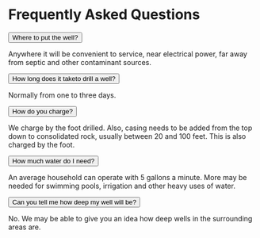 <script src="{{ '/js/collapsible.js?v=' | append: site.github.build_revision | relative_url }}"></script>


<h1>Frequently Asked Questions</h1>

<button class="collapsible">Where to put the well?</button>
<div class="collapsible-content">Anywhere it will be convenient to service, near electrical power, far away from septic and other contaminant sources.</div>

<button class="collapsible">How long does it taketo drill a well?</button>
<div class="collapsible-content">Normally from one to three days.</div>

<button class="collapsible">How do you charge?</button>
<div class="collapsible-content">We charge by the foot drilled. Also, casing needs to be added from the top down to consolidated rock, usually between 20 and 100 feet. This is also charged by the foot.</div>

<button class="collapsible">How much water do I need?</button>
<div class="collapsible-content">An average household can operate with 5 gallons a minute. More may be needed for swimming pools, irrigation and other heavy uses of water.</div>

<button class="collapsible">Can you tell me how deep my well will be?</button>
<div class="collapsible-content">No. We may be able to give you an idea how deep wells in the surrounding areas are.</div>